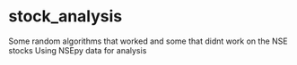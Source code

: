 # stock_analysis
Some random algorithms that worked and some that didnt work on the NSE stocks
Using NSEpy data for analysis